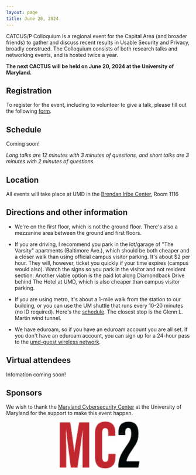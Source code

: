 ```yaml
---
layout: page
title: June 20, 2024
---
```


CATCUS/P Colloquium is a regional event for the Capital Area (and broader friends) to gather and discuss recent results in Usable Security and Privacy, broadly construed. The Colloquium consists of both research talks and networking events, and is hosted twice a year.

**The next CACTUS will be held on June 20, 2024 at the University of Maryland.**

## Registration

To register for the event, including to volunteer to give a talk, please fill out the following [form](https://go.umd.edu/cactus-s24).


## Schedule

Coming soon! 

*Long talks are 12 minutes with 3 minutes of questions, and short talks are 3 minutes with 2 minutes of questions.*



## Location

All events will take place at UMD in the [Brendan Iribe Center](https://www.google.com/maps/place/Brendan+Iribe+Center+for+Computer+Science+and+Engineering/@38.9890994,-76.9387086,17z/data=!4m12!1m6!3m5!1s0x89b7c7e9e636ed11:0x9aaf14503032f4a!2sBrendan+Iribe+Center+for+Computer+Science+and+Engineering!8m2!3d38.9890953!4d-76.9365146!3m4!1s0x89b7c7e9e636ed11:0x9aaf14503032f4a!8m2!3d38.9890953!4d-76.9365146), Room 1116


## Directions and other information

  * We're on the first floor, which is not the ground floor. There's also a mezzanine area between the ground and first floors.

  * If you are driving, I recommend you park in the lot/garage of "The Varsity" apartments (Baltimore Ave.), which should be both cheaper and a closer walk than using official campus visitor parking. It's about $2 per hour. They will, however, ticket you quickly if your time expires (campus would also). Watch the signs so you park in the visitor and not resident section. Another viable option is the paid lot along Diamondback Drive behind The Hotel at UMD, which is also cheaper than campus visitor parking.

  * If you are using metro, it's about a 1-mile walk from the station to our building, or you can use the UM shuttle that runs every 10-20 minutes (no ID required). Here's the [schedule](https://transportation.umd.edu/104-summer). The closest stop is the Glenn L. Martin wind tunnel.

  * We have eduroam, so if you have an eduroam account you are all set. If you don't have an eduroam account, you can sign up for a 24-hour pass to the [umd-guest wireless network](https://itsupport.umd.edu/itsupport?id=kb_article_view&article=KB0012824&sys_kb_id=f098e4dadb533c104cd4f36f29961949&spa=1).


## Virtual attendees

Infomation coming soon!


## Sponsors

We wish to thank the [Maryland Cybersecurity Center](https://cyber.umd.edu/) at the University of Maryland for the support to make this event happen.

<center>
<img class="sonsor-img" src="images/mc2.png" width="45%">
</center>

